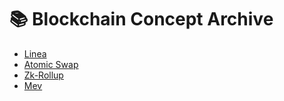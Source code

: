 # 📚 Blockchain Concept Archive
- [Linea](2025-07-07-12-35.md)
- [Atomic Swap](2025-07-09-17-16.md)
- [Zk-Rollup](2025-07-08-11-49.md)
- [Mev](2025-07-07-12-37.md)